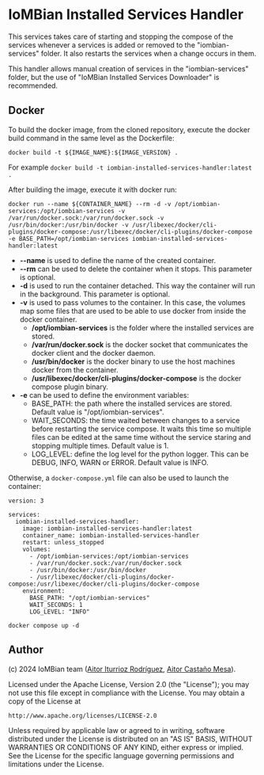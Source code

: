 # IoMBian Installed Services Handler

This services takes care of starting and stopping the compose of the services whenever a services is added or removed to the "iombian-services" folder.
It also restarts the services when a change occurs in them.

This handler allows manual creation of services in the "iombian-services" folder, but the use of "IoMBian Installed Services Downloader" is recommended.

## Docker
To build the docker image, from the cloned repository, execute the docker build command in the same level as the Dockerfile:

```
docker build -t ${IMAGE_NAME}:${IMAGE_VERSION} .
```

For example `docker build -t iombian-installed-services-handler:latest .`

After building the image, execute it with docker run:

```
docker run --name ${CONTAINER_NAME} --rm -d -v /opt/iombian-services:/opt/iombian-services -v /var/run/docker.sock:/var/run/docker.sock -v /usr/bin/docker:/usr/bin/docker -v /usr/libexec/docker/cli-plugins/docker-compose:/usr/libexec/docker/cli-plugins/docker-compose -e BASE_PATH=/opt/iombian-services iombian-installed-services-handler:latest
```

- **--name** is used to define the name of the created container.
- **--rm** can be used to delete the container when it stops. This parameter is optional.
- **-d** is used to run the container detached. This way the container will run in the background. This parameter is optional.
- **-v** is used to pass volumes to the container.
In this case, the volumes map some files that are used to be able to use docker from inside the docker container.
    - **/opt/iombian-services** is the folder where the installed services are stored.
    - **/var/run/docker.sock** is the docker socket that communicates the docker client and the docker daemon.
    - **/usr/bin/docker** is the docker binary to use the host machines docker from the container.
    - **/usr/libexec/docker/cli-plugins/docker-compose** is the docker compose plugin binary.
- **-e** can be used to define the environment variables:
    - BASE_PATH: the path where the installed services are stored.
    Default value is "/opt/iombian-services".
    - WAIT_SECONDS: the time waited between changes to a service before restarting the service compose.
    It waits this time so multiple files can be edited at the same time without the service staring and stopping multiple times.
    Default value is 1.
    - LOG_LEVEL: define the log level for the python logger.
    This can be DEBUG, INFO, WARN or ERROR.
    Default value is INFO.

Otherwise, a `docker-compose.yml` file can also be used to launch the container:

```
version: 3

services:
  iombian-installed-services-handler:
    image: iombian-installed-services-handler:latest
    container_name: iombian-installed-services-handler
    restart: unless_stopped
    volumes:
      - /opt/iombian-services:/opt/iombian-services
      - /var/run/docker.sock:/var/run/docker.sock
      - /usr/bin/docker:/usr/bin/docker
      - /usr/libexec/docker/cli-plugins/docker-compose:/usr/libexec/docker/cli-plugins/docker-compose
    environment:
      BASE_PATH: "/opt/iombian-services"
      WAIT_SECONDS: 1
      LOG_LEVEL: "INFO"
```

```
docker compose up -d
```

## Author
(c) 2024 IoMBian team ([Aitor Iturrioz Rodríguez](https://github.com/bodiroga), [Aitor Castaño Mesa](https://github.com/aitorcas23)).

Licensed under the Apache License, Version 2.0 (the "License");
you may not use this file except in compliance with the License.
You may obtain a copy of the License at

    http://www.apache.org/licenses/LICENSE-2.0

Unless required by applicable law or agreed to in writing, software
distributed under the License is distributed on an "AS IS" BASIS,
WITHOUT WARRANTIES OR CONDITIONS OF ANY KIND, either express or implied.
See the License for the specific language governing permissions and
limitations under the License.
